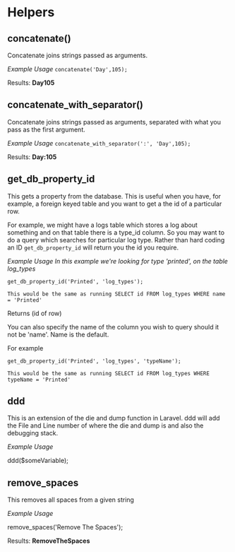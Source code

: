 # Helpers

## concatenate()

Concatenate joins strings passed as arguments. 

_Example Usage_
`concatenate('Day',105);`

Results: **Day105**

## concatenate_with_separator()

Concatenate joins strings passed as arguments, separated with what you pass as the first argument. 

_Example Usage_
`concatenate_with_separator(':', 'Day',105);`

Results: **Day:105**

## get_db_property_id

This gets a property from the database. This is useful when you have, for example, a foreign keyed table and you
want to get a the id of a particular row. 

For example, we might have a logs table which stores a log about something and on that table there is a type_id column. 
So you may want to do a query which searches for particular log type. Rather than hard coding an ID `get_db_property_id`
will return you the id you require. 

_Example Usage_
_In this example we're looking for type 'printed', on the table log_types_

`get_db_property_id('Printed', 'log_types');`

    This would be the same as running SELECT id FROM log_types WHERE name = 'Printed'

Returns (id of row)

You can also specify the name of the column you wish to query should it not be 'name'. Name is the default. 

For example

`get_db_property_id('Printed', 'log_types', 'typeName');`

    This would be the same as running SELECT id FROM log_types WHERE typeName = 'Printed'
    
## ddd

This is an extension of the die and dump function in Laravel. ddd will add the File and Line number 
of where the die and dump is and also the debugging stack. 

_Example Usage_

ddd($someVariable);

## remove_spaces

This removes all spaces from a given string

_Example Usage_

remove_spaces('Remove The Spaces');

Results: **RemoveTheSpaces**